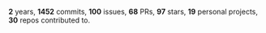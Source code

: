 **2** years, **1452** commits, **100** issues, **68** PRs, **97** stars, **19** personal projects, **30** repos contributed to.
